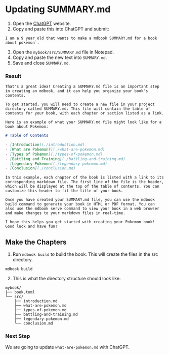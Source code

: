 # Updating SUMMARY.md

1. Open the [ChatGPT](https://chat.openai.com/chat) website.
2. Copy and paste this into ChatGPT and submit:

```text
I am a 9 year old that wants to make a mdbook SUMMARY.md for a book about pokemon`.
```

3. Open the `mybook/src/SUMMARY.md` file in Notepad.
4. Copy and paste the new text into `SUMMARY.md`.
5. Save and close `SUMMARY.md`.

### Result

```text
That's a great idea! Creating a SUMMARY.md file is an important step in creating an mdbook, and it can help you organize your book's contents.

To get started, you will need to create a new file in your project directory called SUMMARY.md. This file will contain the table of contents for your book, with each chapter or section listed as a link.

Here is an example of what your SUMMARY.md file might look like for a book about Pokemon:
```

```markdown
# Table of Contents

- [Introduction](./introduction.md)
- [What are Pokemon?](./what-are-pokemon.md)
- [Types of Pokemon](./types-of-pokemon.md)
- [Battling and Training](./battling-and-training.md)
- [Legendary Pokemon](./legendary-pokemon.md)
- [Conclusion](./conclusion.md)
```

```text
In this example, each chapter of the book is listed with a link to its corresponding markdown file. The first line of the file is the header, which will be displayed at the top of the table of contents. You can customize this header to fit the title of your book.

Once you have created your SUMMARY.md file, you can use the mdbook build command to generate your book in HTML or PDF format. You can also use the mdbook serve command to view your book in a web browser and make changes to your markdown files in real-time.

I hope this helps you get started with creating your Pokemon book! Good luck and have fun!
```

## Make the Chapters

1. Run `mdbook build` to build the book. This will create the files in the src directory.

```commandline
mdbook build
```

2. This is what the directory structure should look like:

```text
mybook/
├── book.toml
└── src/
    ├── introduction.md
    ├── what-are-pokemon.md
    ├── types-of-pokemon.md
    ├── battling-and-training.md
    ├── legendary-pokemon.md
    └── conclusion.md
```

### Next Step

We are going to update `what-are-pokemon.md` with ChatGPT.
